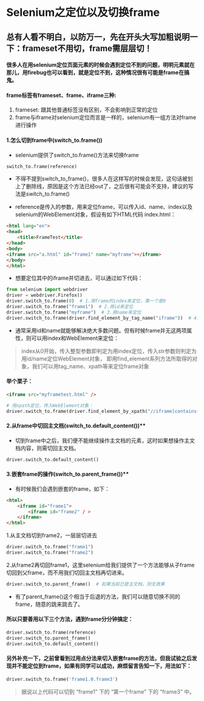 # Selenium之定位以及切换frame

## 总有人看不明白，以防万一，先在开头大写加粗说明一下：frameset不用切，frame需层层切！

#### 很多人在用selenium定位页面元素的时候会遇到定位不到的问题，明明元素就在那儿，用firebug也可以看到，就是定位不到，这种情况很有可能是frame在搞鬼。

#### frame标签有frameset、frame、iframe三种:
 1. frameset: 跟其他普通标签没有区别，不会影响到正常的定位
 2. frame与iframe对selenium定位而言是一样的，selenium有一组方法对frame进行操作

#### 1.怎么切到frame中(switch_to.frame())

- selenium提供了switch_to.frame()方法来切换frame
```PYTHON
switch_to.frame(reference)
```
- 不得不提到switch_to_frame()，很多人在这样写的时候会发现，这句话被划上了删除线，原因是这个方法已经out了，之后很有可能会不支持，建议的写法是switch_to.frame()

- reference是传入的参数，用来定位frame，可以传入id、name、index以及selenium的WebElement对象，假设有如下HTML代码 index.html：
```Html
<html lang="en">
<head>
    <title>FrameTest</title>
</head>
<body>
<iframe src="a.html" id="frame1" name="myframe"></iframe>
</body>
</html>
```

- 想要定位其中的iframe并切进去，可以通过如下代码：
```PYTHON
from selenium import webdriver
driver = webdriver.Firefox()
driver.switch_to.frame(0)  # 1.用frame的index来定位，第一个是0
driver.switch_to.frame("frame1")  # 2.用id来定位
driver.switch_to.frame("myframe")  # 3.用name来定位
driver.switch_to.frame(driver.find_element_by_tag_name("iframe"))  # 4.用WebElement对象来定位
```
- 通常采用id和name就能够解决绝大多数问题。但有时候frame并无这两项属性，则可以用index和WebElement来定位：

> index从0开始，传入整型参数即判定为用index定位，传入str参数则判定为用id/name定位WebElement对象，
> 即用find_element系列方法所取得的对象，我们可以用tag_name、xpath等来定位frame对象

#### 举个栗子：
```HTML
<iframe src="myframetest.html" />
```
```PYTHON
# 用xpath定位，传入WebElement对象：
driver.switch_to.frame(driver.find_element_by_xpath("//iframe[contains(@src,'myframe')]"))
```
#### 2.从frame中切回主文档(switch_to.default_content())**

- 切到frame中之后，我们便不能继续操作主文档的元素，这时如果想操作主文档内容，则需切回主文档。
```PYTHON
driver.switch_to.default_content()
```
#### 3.嵌套frame的操作(switch_to.parent_frame())**

- 有时候我们会遇到嵌套的frame，如下：
```HTML
<html>
    <iframe id="frame1">
        <iframe id="frame2" / >
    </iframe>
</html>
```
1.从主文档切到frame2，一层层切进去
```PYTHON
driver.switch_to.frame("frame1")
driver.switch_to.frame("frame2")
```
2.从frame2再切回frame1，这里selenium给我们提供了一个方法能够从子frame切回到父frame，而不用我们切回主文档再切进来。
```PYTHON
driver.switch_to.parent_frame()  # 如果当前已是主文档，则无效果
```
- 有了parent_frame()这个相当于后退的方法，我们可以随意切换不同的frame，随意的跳来跳去了。

#### 所以只要善用以下三个方法，遇到frame分分钟搞定：
```PYTHON
driver.switch_to.frame(reference)
driver.switch_to.parent_frame()
driver.switch_to.default_content()
```

#### 另外补充一下，之前曾看到过用点分法来切入嵌套frame的方法，但我试验之后发现并不能定位到frame，如果有同学可以成功，麻烦留言告知一下，用法如下：
```PYTHON
driver.switch_to.frame('frame1.0.frame3')
```
> 据说以上代码可以切到 “frame1” 下的 “第一个frame” 下的 “frame3” 中。

